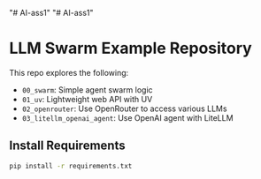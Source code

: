 "# AI-ass1" 
"# AI-ass1" 
# LLM Swarm Example Repository

This repo explores the following:

- `00_swarm`: Simple agent swarm logic
- `01_uv`: Lightweight web API with UV
- `02_openrouter`: Use OpenRouter to access various LLMs
- `03_litellm_openai_agent`: Use OpenAI agent with LiteLLM

## Install Requirements

```bash
pip install -r requirements.txt
